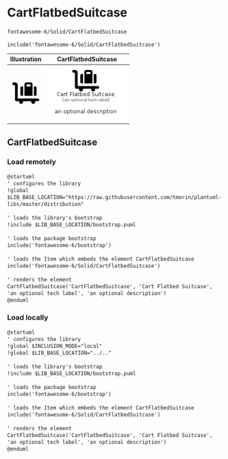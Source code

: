 # CartFlatbedSuitcase


```text
fontawesome-6/Solid/CartFlatbedSuitcase
```

```text
include('fontawesome-6/Solid/CartFlatbedSuitcase')
```



| Illustration | CartFlatbedSuitcase |
| :---: | :---: |
| ![illustration for Illustration](../../fontawesome-6/Solid/CartFlatbedSuitcase.png) | ![illustration for CartFlatbedSuitcase](../../fontawesome-6/Solid/CartFlatbedSuitcase.Local.png) |




## CartFlatbedSuitcase

### Load remotely
```plantuml
@startuml
' configures the library
!global $LIB_BASE_LOCATION="https://raw.githubusercontent.com/tmorin/plantuml-libs/master/distribution"

' loads the library's bootstrap
!include $LIB_BASE_LOCATION/bootstrap.puml

' loads the package bootstrap
include('fontawesome-6/bootstrap')

' loads the Item which embeds the element CartFlatbedSuitcase
include('fontawesome-6/Solid/CartFlatbedSuitcase')

' renders the element
CartFlatbedSuitcase('CartFlatbedSuitcase', 'Cart Flatbed Suitcase', 'an optional tech label', 'an optional description')
@enduml
```

### Load locally
```plantuml
@startuml
' configures the library
!global $INCLUSION_MODE="local"
!global $LIB_BASE_LOCATION="../.."

' loads the library's bootstrap
!include $LIB_BASE_LOCATION/bootstrap.puml

' loads the package bootstrap
include('fontawesome-6/bootstrap')

' loads the Item which embeds the element CartFlatbedSuitcase
include('fontawesome-6/Solid/CartFlatbedSuitcase')

' renders the element
CartFlatbedSuitcase('CartFlatbedSuitcase', 'Cart Flatbed Suitcase', 'an optional tech label', 'an optional description')
@enduml
```

